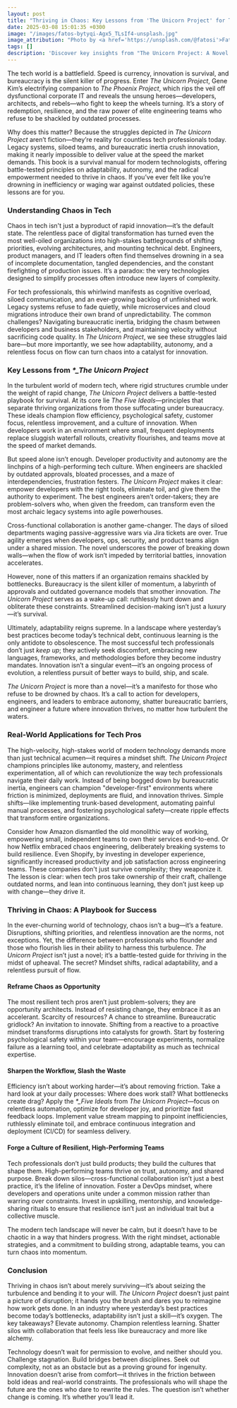 ```yaml
---
layout: post
title: "Thriving in Chaos: Key Lessons from 'The Unicorn Project' for Today's Tech Pros"
date: 2025-03-08 15:01:35 +0300
image: "/images/fatos-bytyqi-Agx5_TLsIf4-unsplash.jpg"
image_attribution: "Photo by <a href='https://unsplash.com/@fatosi'>Fatos Bytyqi</a> on <a href='https://unsplash.com/photos/gray-laptop-computer-on-brown-wooden-desk-Agx5_TLsIf4'>Unsplash</a>"
tags: []
description: 'Discover key insights from "The Unicorn Project: A Novel about Developers, Digital Disruption, and Thriving in the Age of Data" by Gene Kim to excel in today’s fast-paced tech world.'
---
```


The tech world is a battlefield. Speed is currency, innovation is survival, and bureaucracy is the silent killer of progress. Enter _The Unicorn Project_, Gene Kim’s electrifying companion to _The Phoenix Project_, which rips the veil off dysfunctional corporate IT and reveals the unsung heroes—developers, architects, and rebels—who fight to keep the wheels turning. It’s a story of redemption, resilience, and the raw power of elite engineering teams who refuse to be shackled by outdated processes.

Why does this matter? Because the struggles depicted in _The Unicorn Project_ aren’t fiction—they’re reality for countless tech professionals today. Legacy systems, siloed teams, and bureaucratic inertia crush innovation, making it nearly impossible to deliver value at the speed the market demands. This book is a survival manual for modern technologists, offering battle-tested principles on adaptability, autonomy, and the radical empowerment needed to thrive in chaos. If you’ve ever felt like you’re drowning in inefficiency or waging war against outdated policies, these lessons are for you.

### Understanding Chaos in Tech

Chaos in tech isn't just a byproduct of rapid innovation—it’s the default state. The relentless pace of digital transformation has turned even the most well-oiled organizations into high-stakes battlegrounds of shifting priorities, evolving architectures, and mounting technical debt. Engineers, product managers, and IT leaders often find themselves drowning in a sea of incomplete documentation, tangled dependencies, and the constant firefighting of production issues. It’s a paradox: the very technologies designed to simplify processes often introduce new layers of complexity.

For tech professionals, this whirlwind manifests as cognitive overload, siloed communication, and an ever-growing backlog of unfinished work. Legacy systems refuse to fade quietly, while microservices and cloud migrations introduce their own brand of unpredictability. The common challenges? Navigating bureaucratic inertia, bridging the chasm between developers and business stakeholders, and maintaining velocity without sacrificing code quality. In _The Unicorn Project_, we see these struggles laid bare—but more importantly, we see how adaptability, autonomy, and a relentless focus on flow can turn chaos into a catalyst for innovation.

### Key Lessons from _\*\_The Unicorn Project_

In the turbulent world of modern tech, where rigid structures crumble under the weight of rapid change, _The Unicorn Project_ delivers a battle-tested playbook for survival. At its core lie _The Five Ideals_—principles that separate thriving organizations from those suffocating under bureaucracy. These ideals champion flow efficiency, psychological safety, customer focus, relentless improvement, and a culture of innovation. When developers work in an environment where small, frequent deployments replace sluggish waterfall rollouts, creativity flourishes, and teams move at the speed of market demands.

But speed alone isn’t enough. Developer productivity and autonomy are the linchpins of a high-performing tech culture. When engineers are shackled by outdated approvals, bloated processes, and a maze of interdependencies, frustration festers. _The Unicorn Project_ makes it clear: empower developers with the right tools, eliminate toil, and give them the authority to experiment. The best engineers aren’t order-takers; they are problem-solvers who, when given the freedom, can transform even the most archaic legacy systems into agile powerhouses.

Cross-functional collaboration is another game-changer. The days of siloed departments waging passive-aggressive wars via Jira tickets are over. True agility emerges when developers, ops, security, and product teams align under a shared mission. The novel underscores the power of breaking down walls—when the flow of work isn’t impeded by territorial battles, innovation accelerates.

However, none of this matters if an organization remains shackled by bottlenecks. Bureaucracy is the silent killer of momentum, a labyrinth of approvals and outdated governance models that smother innovation. _The Unicorn Project_ serves as a wake-up call: ruthlessly hunt down and obliterate these constraints. Streamlined decision-making isn’t just a luxury—it’s survival.

Ultimately, adaptability reigns supreme. In a landscape where yesterday’s best practices become today’s technical debt, continuous learning is the only antidote to obsolescence. The most successful tech professionals don’t just _keep up_; they actively seek discomfort, embracing new languages, frameworks, and methodologies before they become industry mandates. Innovation isn’t a singular event—it’s an ongoing process of evolution, a relentless pursuit of better ways to build, ship, and scale.

_The Unicorn Project_ is more than a novel—it’s a manifesto for those who refuse to be drowned by chaos. It’s a call to action for developers, engineers, and leaders to embrace autonomy, shatter bureaucratic barriers, and engineer a future where innovation thrives, no matter how turbulent the waters.

### Real-World Applications for Tech Pros

The high-velocity, high-stakes world of modern technology demands more than just technical acumen—it requires a mindset shift. _The Unicorn Project_ champions principles like autonomy, mastery, and relentless experimentation, all of which can revolutionize the way tech professionals navigate their daily work. Instead of being bogged down by bureaucratic inertia, engineers can champion "developer-first" environments where friction is minimized, deployments are fluid, and innovation thrives. Simple shifts—like implementing trunk-based development, automating painful manual processes, and fostering psychological safety—create ripple effects that transform entire organizations.

Consider how Amazon dismantled the old monolithic way of working, empowering small, independent teams to own their services end-to-end. Or how Netflix embraced chaos engineering, deliberately breaking systems to build resilience. Even Shopify, by investing in developer experience, significantly increased productivity and job satisfaction across engineering teams. These companies don't just survive complexity; they weaponize it. The lesson is clear: when tech pros take ownership of their craft, challenge outdated norms, and lean into continuous learning, they don’t just keep up with change—they drive it.

### Thriving in Chaos: A Playbook for Success

In the ever-churning world of technology, chaos isn’t a bug—it’s a feature. Disruptions, shifting priorities, and relentless innovation are the norms, not exceptions. Yet, the difference between professionals who flounder and those who flourish lies in their ability to harness this turbulence. _The Unicorn Project_ isn’t just a novel; it’s a battle-tested guide for thriving in the midst of upheaval. The secret? Mindset shifts, radical adaptability, and a relentless pursuit of flow.

#### Reframe Chaos as Opportunity

The most resilient tech pros aren’t just problem-solvers; they are opportunity architects. Instead of resisting change, they embrace it as an accelerant. Scarcity of resources? A chance to streamline. Bureaucratic gridlock? An invitation to innovate. Shifting from a reactive to a proactive mindset transforms disruptions into catalysts for growth. Start by fostering psychological safety within your team—encourage experiments, normalize failure as a learning tool, and celebrate adaptability as much as technical expertise.

#### Sharpen the Workflow, Slash the Waste

Efficiency isn’t about working harder—it’s about removing friction. Take a hard look at your daily processes: Where does work stall? What bottlenecks create drag? Apply the _\*\_Five Ideals_ from _The Unicorn Project_—focus on relentless automation, optimize for developer joy, and prioritize fast feedback loops. Implement value stream mapping to pinpoint inefficiencies, ruthlessly eliminate toil, and embrace continuous integration and deployment (CI/CD) for seamless delivery.

#### Forge a Culture of Resilient, High-Performing Teams

Tech professionals don’t just build products; they build the cultures that shape them. High-performing teams thrive on trust, autonomy, and shared purpose. Break down silos—cross-functional collaboration isn’t just a best practice, it’s the lifeline of innovation. Foster a DevOps mindset, where developers and operations unite under a common mission rather than warring over constraints. Invest in upskilling, mentorship, and knowledge-sharing rituals to ensure that resilience isn’t just an individual trait but a collective muscle.

The modern tech landscape will never be calm, but it doesn’t have to be chaotic in a way that hinders progress. With the right mindset, actionable strategies, and a commitment to building strong, adaptable teams, you can turn chaos into momentum.

### Conclusion

Thriving in chaos isn’t about merely surviving—it’s about seizing the turbulence and bending it to your will. _The Unicorn Project_ doesn’t just paint a picture of disruption; it hands you the brush and dares you to reimagine how work gets done. In an industry where yesterday’s best practices become today’s bottlenecks, adaptability isn’t just a skill—it’s oxygen. The key takeaways? Elevate autonomy. Champion relentless learning. Shatter silos with collaboration that feels less like bureaucracy and more like alchemy.

Technology doesn’t wait for permission to evolve, and neither should you. Challenge stagnation. Build bridges between disciplines. Seek out complexity, not as an obstacle but as a proving ground for ingenuity. Innovation doesn’t arise from comfort—it thrives in the friction between bold ideas and real-world constraints. The professionals who will shape the future are the ones who dare to rewrite the rules. The question isn’t whether change is coming. It’s whether you’ll lead it.
